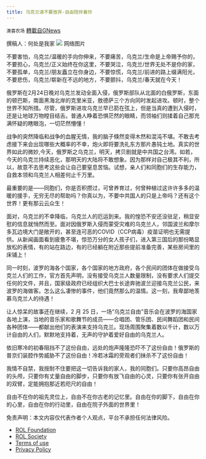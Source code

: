 ```yaml
---
title: 乌克兰请不要放弃-自由陪伴着你
---
```

`澳喜农场` [轉載自GNews](https://gnews.org/zh-hans/2068702/)

撰稿人：何处是我家
![](https://lh4.googleusercontent.com/wSDWPPA-AaQPuusAEm6xSjpC5pSyK8WEVDHpS2wpvPKaeTnA5lSizjiC8u62eScU3CjaFHacxaUEKwsgVLcQ6WLLe_0DoI-FPh7LHqPwa0F_grGGDepuIxT5KuF5pzPcmfR1wRw9)
网络图片

不要害怕，乌克兰/温暖的手向你伸来，不要痛苦，乌克兰/生命是上帝赐予你的，不要担心，乌克兰/正义始终在你这里，不要哭泣，乌克兰/世界无处不是你的家，不要孤单，乌克兰/朋友矗立在你身边，不要惊慌，乌克兰/前进的路上缀满阳光，不要悲伤，乌克兰/崭新在不远的地方，不要颤抖，乌克兰/春天就在今天！

俄罗斯在2月24日晚对乌克兰发动全面入侵，俄罗斯部队从北面的白俄罗斯，东面的顿巴斯，南面黑海北岸的克里米亚，敖德萨三个方向同时发起进攻。顿时，整个世界不知所措。尽管，俄罗斯进攻乌克兰早已箭在弦上，但是当真的遭到入侵时，还是让地球万物瞠目结舌。普通人睁着恐惧茫然的眼睛，而领袖们则揉着自己那充满怀疑的瞎眼泡，一切茫然懵懂！

战争的突然降临和战争的血腥无情，我的脑子倏然变得木然和混沌不堪。不敢去考虑接下来会出现哪些大概率的不幸，炮火即将要洗礼东方那片愚钝土地。真实的世界如此的微妙,今天，俄罗斯之乌克兰，明天，拷贝剧就是中共国之台湾。如若，今天的乌克兰持续恶化，那明天的大陆将不敢想象。因为那样对自己极其不利，所以，故意不去思考这些会让自己要窒息苦恼。试想，亲人们和同胞们的生存能力，自救本领和乌克兰人相差何止千万里。

最重要的是——同胞们，你是否积攒过，可曾养育过，何曾种植过这许许多多的温暖的援手，无穷无尽的帮助吗？你真以为，不要中共国人的只是上帝吗？还有这个世界！更有那云云众生！

面对，乌克兰的不幸降临，乌克兰人的厄运到来。我的惶恐不安还没驻足，稍显安慰的信息就悄然而至。面对因俄罗斯入侵而蒙受灾难的乌克兰人，邻国波兰和摩尔多瓦边境大门是敞开的，甚至连可恶的COVID（CCP病毒）疫苗证明也无需提供。从新闻画面看到疲惫不堪，惊恐万分的女人孩子们，进入第三国后的那份略显放松的表情，有的站在路边，有的已经躺在附近那些提前准备完善，某些房间里的床铺上！

同一时刻，波罗的海各个国家，各个国家的地方政府，各个民间的团体在做接受乌克兰人们的工作，官方首先声明，没有接受乌克兰人数量限制，没有要求人们提交任何的文件，并且，国家级政府已经组织大巴士长途奔驰波兰迎接乌克兰公民，来波罗的海做客。怎么这么凄惨的事件，他们竟然那么的温情。这一刻，我卑鄙地羡慕乌克兰人的待遇！

让人惊呆的故事还在继续，2 月 25 日，一场“乌克兰自由”音乐会在波罗的海国家各地上演，当地的音乐家和歌舞节的成员——合唱团、管乐团、民间舞蹈团和民间各种团体——都献出他们的表演来支持乌克兰。现场周围聚集着数以千计，数以万计自由的人们，默默地支持着，无声的守护着爱好自由的乌克兰人。

依旧寒冷的初春阻挡不了这份自由，远处的炮声隆隆恐吓不了这份自由！俄罗斯的普京们装腔作势威胁不了这份自由！冷若冰霜的旁观者们抹杀不了这份自由！

我情不自禁，我按耐不住要把这一切告诉我的家人，我的同胞们。只要你高昂自由的头颅，只要你有丈量自由的脚步，只要你有放飞自由的心灵，只要你有张开自由的双臂，定能拥抱那近若咫尺的自由！

自由不在你的祖先灵位上，自由不在你古老的记忆里。自由在你的脚下，自由在你的心里，自由在你的行动里，自由在院子外面的世界里！

 

免责声明：本文内容仅代表作者个人观点，平台不承担任何法律风险。

- [ROL Foundation](https://rolfoundation.org/)
- [ROL Society](https://rolsociety.org/)
- [Terms of use](https://gnews.org/terms-of-use-3/)
- [Privacy Policy](https://gnews.org/privacy-policy/)
